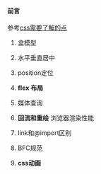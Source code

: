 #### 前言

参考[css需要了解的点](https://juejin.im/post/5ca80d366fb9a05e3345dccf)

1. 盒模型

2. 水平垂直居中

3. position定位 

4. **flex 布局**

5. 媒体查询

6. **回流和重绘** 浏览器渲染性能

7. link和@import区别

8. BFC规范

9. **css动画**

   

